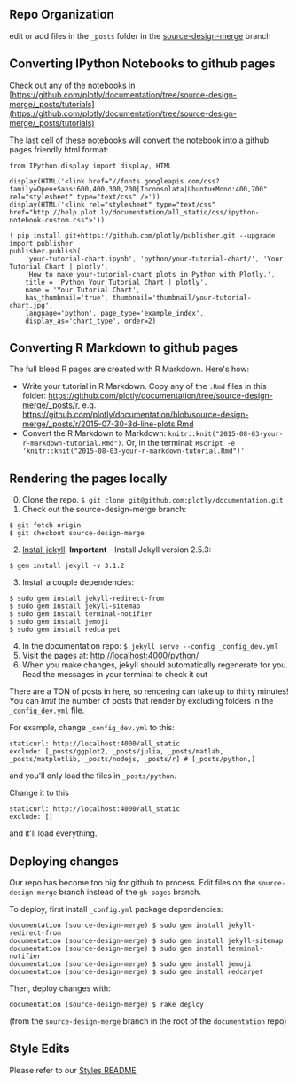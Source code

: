 ## Repo Organization
edit or add files in the `_posts` folder in the [source-design-merge](http://github.com/plotly/documentation/tree/source-design-merge) branch

## Converting IPython Notebooks to github pages

Check out any of the notebooks in [https://github.com/plotly/documentation/tree/source-design-merge/_posts/tutorials](https://github.com/plotly/documentation/tree/source-design-merge/_posts/tutorials)

The last cell of these notebooks will convert the notebook into a github pages friendly html format:

```
from IPython.display import display, HTML

display(HTML('<link href="//fonts.googleapis.com/css?family=Open+Sans:600,400,300,200|Inconsolata|Ubuntu+Mono:400,700" rel="stylesheet" type="text/css" />'))
display(HTML('<link rel="stylesheet" type="text/css" href="http://help.plot.ly/documentation/all_static/css/ipython-notebook-custom.css">'))

! pip install git+https://github.com/plotly/publisher.git --upgrade
import publisher
publisher.publish(
    'your-tutorial-chart.ipynb', 'python/your-tutorial-chart/', 'Your Tutorial Chart | plotly',
    'How to make your-tutorial-chart plots in Python with Plotly.',
    title = 'Python Your Tutorial Chart | plotly',
    name = 'Your Tutorial Chart',
    has_thumbnail='true', thumbnail='thumbnail/your-tutorial-chart.jpg', 
    language='python', page_type='example_index',
    display_as='chart_type', order=2)  
```

## Converting R Markdown to github pages

The full bleed R pages are created with R Markdown. Here's how:
- Write your tutorial in R Markdown. Copy any of the `.Rmd` files in this folder: https://github.com/plotly/documentation/tree/source-design-merge/_posts/r, e.g.  https://github.com/plotly/documentation/blob/source-design-merge/_posts/r/2015-07-30-3d-line-plots.Rmd
- Convert the R Markdown to Markdown: `knitr::knit("2015-08-03-your-r-markdown-tutorial.Rmd")`. Or, in the terminal: `Rscript -e 'knitr::knit("2015-08-03-your-r-markdown-tutorial.Rmd")'`

## Rendering the pages locally
0. Clone the repo. `$ git clone git@github.com:plotly/documentation.git`
1. Check out the source-design-merge branch:

  ```
  $ git fetch origin
  $ git checkout source-design-merge
  ```
2. [Install jekyll](http://jekyllrb.com/docs/installation/). **Important** - Install Jekyll version 2.5.3:

  ```
  $ gem install jekyll -v 3.1.2
  ```
3. Install a couple dependencies:

  ```
  $ sudo gem install jekyll-redirect-from
  $ sudo gem install jekyll-sitemap
  $ sudo gem install terminal-notifier
  $ sudo gem install jemoji
  $ sudo gem install redcarpet
  ```
4. In the documentation repo: `$ jekyll serve --config _config_dev.yml`
5. Visit the pages at: [http://localhost:4000/python/](http://localhost:4000/python/)
6. When you make changes, jekyll should automatically regenerate for you. Read the messages in your terminal to check it out

There are a TON of posts in here, so rendering can take up to
thirty minutes! You can *limit* the number of posts that render by
excluding folders in the `_config_dev.yml` file.

For example, change `_config_dev.yml` to this:

```
staticurl: http://localhost:4000/all_static
exclude: [_posts/ggplot2, _posts/julia, _posts/matlab, _posts/matplotlib, _posts/nodejs, _posts/r] # [_posts/python,]
```

and you'll only load the files in `_posts/python`.

Change it to this

```
staticurl: http://localhost:4000/all_static
exclude: []
```

and it'll load everything.

## Deploying changes
Our repo has become too big for github to process. Edit files on the `source-design-merge` branch instead of the `gh-pages` branch.

To deploy, first install `_config.yml` package dependencies:
```
documentation (source-design-merge) $ sudo gem install jekyll-redirect-from
documentation (source-design-merge) $ sudo gem install jekyll-sitemap
documentation (source-design-merge) $ sudo gem install terminal-notifier
documentation (source-design-merge) $ sudo gem install jemoji
documentation (source-design-merge) $ sudo gem install redcarpet

```

Then, deploy changes with:
```
documentation (source-design-merge) $ rake deploy
```

(from the `source-design-merge` branch in the root of the `documentation` repo)

## Style Edits

Please refer to our [Styles README](https://github.com/plotly/documentation/blob/source-design-merge/Styles.md)
